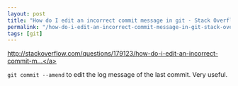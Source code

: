 ```yaml
---
layout: post
title: "How do I edit an incorrect commit message in git - Stack Overflow"
permalink: "/how-do-i-edit-an-incorrect-commit-message-in-git-stack-overflow/"
tags: [git]
---
```


<a href="http://stackoverflow.com/questions/179123/how-do-i-edit-an-incorrect-commit-message-in-git">http://stackoverflow.com/questions/179123/how-do-i-edit-an-incorrect-commit-m...</a>

<code>git commit --amend</code> to edit the log message of the last commit. Very useful.
